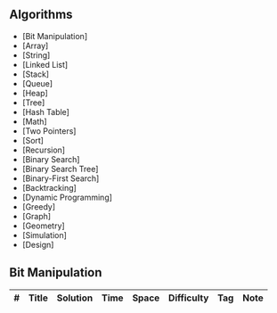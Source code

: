## Algorithms
* [Bit Manipulation]
* [Array]
* [String]
* [Linked List]
* [Stack]
* [Queue]
* [Heap]
* [Tree]
* [Hash Table]
* [Math]
* [Two Pointers]
* [Sort]
* [Recursion]
* [Binary Search]
* [Binary Search Tree]
* [Binary-First Search]
* [Backtracking]
* [Dynamic Programming]
* [Greedy]
* [Graph]
* [Geometry]
* [Simulation]
* [Design]

## Bit Manipulation 
|  #  | Title           |  Solution       |  Time           | Space           | Difficulty    | Tag          | Note| 
|-----|---------------- | --------------- | --------------- | --------------- | ------------- |--------------|-----|
##